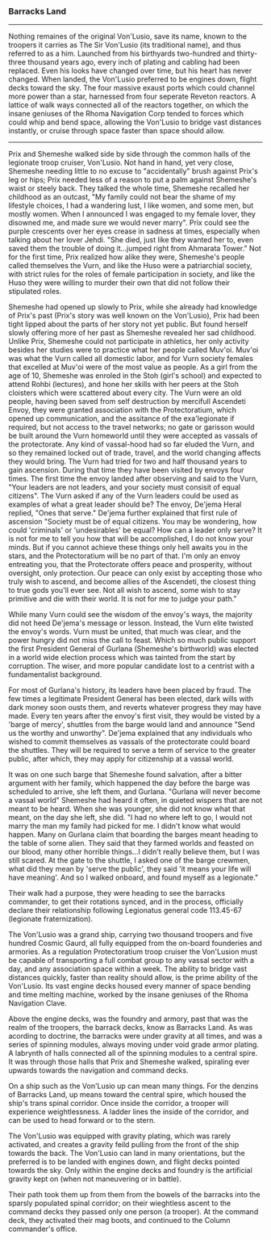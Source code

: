 ### Barracks Land

-----------------

Nothing remaines of the original Von'Lusio, save its name, known to the troopers it carries as The Sir Von'Lusio (its traditional name), and thus referred to as a him. Launched from his birthyards two-hundred and thirty-three thousand years ago, every inch of plating and cabling had been replaced. Even his looks have changed over time, but his heart has never changed. When landed, the Von'Lusio preferred to be engines down, flight decks toward the sky. The four massive exaust ports which could channel more power than a star, harnessed from four seperate Reveton reactors. A lattice of walk ways connected all of the reactors together, on which the insane geniuses of the Rhoma Navigation Corp tended to forces which could whip and bend space, allowing the Von'Lusio to bridge vast distances instantly, or cruise through space faster than space should allow.

-----------------

Prix and Shemeshe walked side by side through the common halls of the legionate troop cruiser, Von'Lusio. Not hand in hand, yet very close, Shemeshe needing little to no excuse to "accidentally" brush against Prix's leg or hips; Prix needed less of a reason to put a palm against Shemeshe's waist or steely back. They talked the whole time, Shemeshe recalled her childhood as an outcast, "My family could not bear the shame of my lifestyle choices, I had a wandering lust, I like women, and some men, but mostly women. When I announced I was engaged to my female lover, they disowned me, and made sure we would never marry". Prix could see the purple crescents over her eyes crease in sadness at times, especially when talking about her lover Jehdi. "She died, just like they wanted her to, even saved them the trouble of doing it...jumped right from Ahmarata Tower." Not for the first time, Prix realized how alike they were, Shemeshe's people called themselves the Vurn, and like the Huso were a patriarchial society, with strict rules for the roles of female participation in society, and like the Huso they were willing to murder their own that did not follow their stipulated roles.

Shemeshe had opened up slowly to Prix, while she already had knowledge of Prix's past (Prix's story was well known on the Von'Lusio), Prix had been tight lipped about the parts of her story not yet public. But found herself slowly offering more of her past as Shemeshe revealed her sad childhood. Unlike Prix, Shemeshe could not participate in athletics, her only activity besides her studies were to practice what her people called Muv'oi. Muv'oi was what the Vurn called all domestic labor, and for Vurn society females that excelled at Muv'oi were of the most value as people. As a girl from the age of 10, Shemeshe was enroled in the Stoh (girl's school) and expected to attend Rohbi (lectures), and hone her skills with her peers at the Stoh cloisters which were scattered about every city. The Vurn were an old people, having been saved from self destruction by mercifull Ascendeti Envoy, they were granted association with the Protectoratium, which opened up communication, and the assitance of the exa'legionate if required, but not access to the travel networks; no gate or garisson would be built around the Vurn homeworld until they were accepted as vassals of the protectorate. Any kind of vassal-hood had so far eluded the Vurn, and so they remained locked out of trade, travel, and the world changing affects they would bring. The Vurn had tried for two and half thousand years to gain ascension. During that time they have been visited by envoys four times. The first time the envoy landed after observing and said to the Vurn, "Your leaders are not leaders, and your society must consisit of equal citizens". The Vurn asked if any of the Vurn leaders could be used as examples of what a great leader should be? The envoy, De'jema Heral replied, "Ones that serve." De'jema further explained that first rule of ascension "Society must be of equal citizens. You may be wondering, how could 'criminals' or 'undesirables' be equal? How can a leader only serve? It is not for me to tell you how that will be accomplished, I do not know your minds. But if you cannot achieve these things only hell awaits you in the stars, and the Protectoratium will be no part of that. I'm only an envoy entreating you, that the Protectorate offers peace and prosperity, without oversight, only protection. Our peace can only exist by accepting those who truly wish to ascend, and become allies of the Ascendeti, the closest thing to true gods you'll ever see. Not all wish to ascend, some wish to stay primitive and die with their world. It is not for me to judge your path."

While many Vurn could see the wisdom of the envoy's ways, the majority did not heed De'jema's message or lesson. Instead, the Vurn elite twisted the envoy's words. Vurn must be united, that much was clear, and the power hungry did not miss the call to feast. Which so much public support the first President General of Gurlana (Shemeshe's birthworld) was elected in a world wide election process which was tainted from the start by corruption. The wiser, and more popular candidate lost to a centrist with a fundamentalist background.

For most of Gurlana's history, its leaders have been placed by fraud. The few times a legitimate President General has been elected, dark wills with dark money soon ousts them, and reverts whatever progress they may have made. Every ten years after the envoy's first visit, they would be visted by a 'barge of mercy', shuttles from the barge would land and announce "Send us the worthy and unworthy". De'jema explained that any individuals who wished to commit themselves as vassals of the protectorate could board the shuttles. They will be required to serve a term of service to the greater public, after which, they may apply for citizenship at a vassal world.

It was on one such barge that Shemeshe found salvation, after a bitter argument with her family, which happened the day before the barge was scheduled to arrive, she left them, and Gurlana. "Gurlana will never become a vassal world" Shemeshe had heard it often, in quieted wispers that are not meant to be heard. When she was younger, she did not know what that meant, on the day she left, she did. "I had no where left to go, I would not marry the man my family had picked for me. I didn't know what would happen. Many on Gurlana claim that boarding the barges meant heading to the table of some alien. They said that they farmed worlds and feasted on our blood, many other horrible things...I didn't really believe them, but I was still scared. At the gate to the shuttle, I asked one of the barge crewmen, what did they mean by 'serve the public', they said 'it means your life will have meaning'. And so I walked onboard, and found myself as a legionate."

Their walk had a purpose, they were heading to see the barracks commander, to get their rotations synced, and in the process, officially declare their relationship following Legionatus general code 113.45-67 (legionate fraternization).

The Von'Lusio was a grand ship, carrying two thousand troopers and five hundred Cosmic Gaurd, all fully equipped from the on-board founderies and armories. As a regulation Protectoratium troop cruiser the Von'Lusion must be capable of transporting a full combat group to any vassal sector with a day, and any association space within a week. The ability to bridge vast distances quickly, faster than reality should allow, is the prime ability of the Von'Lusio. Its vast engine decks housed every manner of space bending and time melting machine, worked by the insane geniuses of the Rhoma Navigation Clave.

Above the engine decks, was the foundry and armory, past that was the realm of the troopers, the barrack decks, know as Barracks Land. As was acording to doctrine, the barracks were under gravity at all times, and was a series of spinning modules, always moving under void grade armor plating. A labrynth of halls connected all of the spinning modules to a central spire. It was through those halls that Prix and Shemeshe walked, spiraling ever upwards towards the navigation and command decks.

On a ship such as the Von'Lusio up can mean many things. For the denzins of Barracks Land, up means toward the central spire, which housed the ship's trans spinal corridor. Once inside the corridor, a trooper will experience weightlessness. A ladder lines the inside of the corridor, and can be used to head forward or to the stern.

The Von'Lusio was equipped with gravity plating, which was rarely activated, and creates a gravity feild pulling from the front of the ship towards the back. The Von'Lusio can land in many orientations, but the preferred is to be landed with engines down, and flight decks pointed towards the sky. Only within the engine decks and foundry is the artificial gravity kept on (when not maneuvering or in battle).

Their path took them up from them from the bowels of the barracks into the sparsly populated spinal corridor; on their wieghtless ascent to the command decks they passed only one person (a trooper). At the command deck, they activated their mag boots, and continued to the Column commander's office.
